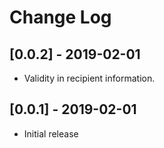 # Change Log

## [0.0.2] - 2019-02-01

- Validity in recipient information.

## [0.0.1] - 2019-02-01

- Initial release